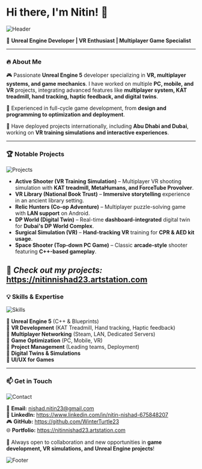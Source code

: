 # Hi there, I'm Nitin! 👋

![Header](https://your-image-link.com/header.png)

🚀 **Unreal Engine Developer | VR Enthusiast | Multiplayer Game Specialist**

---

### 🔥 About Me

🎮 Passionate **Unreal Engine 5** developer specializing in **VR, multiplayer systems, and game mechanics**. I have worked on multiple **PC, mobile, and VR** projects, integrating advanced features like **multiplayer system, KAT treadmill, hand tracking, haptic feedback, and digital twins**.

💼 Experienced in full-cycle game development, from **design and programming to optimization and deployment**.

📍 Have deployed projects internationally, including **Abu Dhabi and Dubai**, working on **VR training simulations and interactive experiences**.

---

### 🏆 Notable Projects

![Projects](https://your-image-link.com/projects.png)

- **Active Shooter (VR Training Simulation)** – Multiplayer VR shooting simulation with **KAT treadmill, MetaHumans, and ForceTube Provolver**.
- **VR Library (National Book Trust)** – **Immersive storytelling** experience in an ancient library setting.
- **Relic Hunters (Co-op Adventure)** – Multiplayer puzzle-solving game with **LAN support** on Android.
- **DP World (Digital Twin)** – Real-time **dashboard-integrated** digital twin for **Dubai's DP World Complex**.
- **Surgical Simulation (VR)** – **Hand-tracking VR** training for **CPR & AED kit usage**.
- **Space Shooter (Top-down PC Game)** – Classic **arcade-style** shooter featuring **C++-based gameplay**.

🔗 *Check out my projects:* https://nitinnishad23.artstation.com
---

### 💡 Skills & Expertise

![Skills](https://your-image-link.com/skills.png)

🔹 **Unreal Engine 5** (C++ & Blueprints)  
🔹 **VR Development** (KAT Treadmill, Hand tracking, Haptic feedback)  
🔹 **Multiplayer Networking** (Steam, LAN, Dedicated Servers)  
🔹 **Game Optimization** (PC, Mobile, VR)  
🔹 **Project Management** (Leading teams, Deployment)  
🔹 **Digital Twins & Simulations**  
🔹 **UI/UX for Games**  

---

### 📫 Get in Touch

![Contact](https://your-image-link.com/contact.png)

📧 **Email:** nishad.nitin23@gmail.com  
💼 **LinkedIn:** https://www.linkedin.com/in/nitin-nishad-675848207  
🎮 **GitHub:** https://github.com/WinterTurtle23  
🌐 **Portfolio:** https://nitinnishad23.artstation.com

🚀 Always open to collaboration and new opportunities in **game development, VR simulations, and Unreal Engine projects**!

![Footer](https://your-image-link.com/footer.png)

